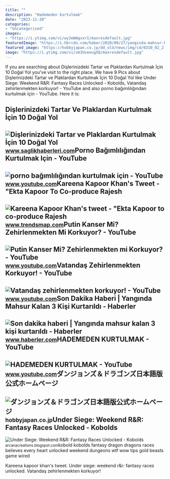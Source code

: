 ```yaml
---
title: ""
description: "Hademeden kurtulmak"
date: "2023-11-20"
categories:
- "Uncategorized"
images:
- "https://i.ytimg.com/vi/wy3eWAgvxrI/maxresdefault.jpg"
featuredImage: "https://i.hbrcdn.com/haber/2020/09/27/yanginda-mahsur-kalan-3-kisi-kurtarildi-13629736_amp.webp"
featured_image: "https://hobbyjapan.co.jp/dd_old/news/img/cd/0310_02_2.jpg"
image: "https://i.ytimg.com/vi/vm3UveeugXQ/maxresdefault.jpg"
---
```


If you are searching about Dişlerinizdeki Tartar ve Plaklardan Kurtulmak İçin 10 Doğal Yol you've visit to the right place. We have 9 Pics about Dişlerinizdeki Tartar ve Plaklardan Kurtulmak İçin 10 Doğal Yol like Under Siege: Weekend R&amp;R: Fantasy Races Unlocked - Kobolds, Vatandaş zehirlenmekten korkuyor! - YouTube and also porno bağımlılığından kurtulmak için - YouTube. Here it is:

Dişlerinizdeki Tartar Ve Plaklardan Kurtulmak İçin 10 Doğal Yol
---------------------------------------------------------------

 ![Dişlerinizdeki Tartar ve Plaklardan Kurtulmak İçin 10 Doğal Yol](https://saglikhaberleri.com/wp-content/uploads/2018/11/maxresdefault-6.jpg) <small>www.saglikhaberleri.com</small>Porno Bağımlılığından Kurtulmak Için - YouTube
----------------------------------------------

 ![porno bağımlılığından kurtulmak için - YouTube](https://i.ytimg.com/vi/vm3UveeugXQ/maxresdefault.jpg) <small>www.youtube.com</small>Kareena Kapoor Khan's Tweet - "Ekta Kapoor To Co-produce Rajesh
---------------------------------------------------------------

 ![Kareena Kapoor Khan's tweet - "Ekta Kapoor to co-produce Rajesh](https://pbs.twimg.com/media/Fcyada8X0AANSFu.jpg) <small>www.trendsmap.com</small>Putin Kanser Mi? Zehirlenmekten Mi Korkuyor? - YouTube
------------------------------------------------------

 ![Putin Kanser Mi? Zehirlenmekten mi Korkuyor? - YouTube](https://i.ytimg.com/vi/wy3eWAgvxrI/maxresdefault.jpg) <small>www.youtube.com</small>Vatandaş Zehirlenmekten Korkuyor! - YouTube
-------------------------------------------

 ![Vatandaş zehirlenmekten korkuyor! - YouTube](https://i.ytimg.com/vi/5sWLHhd4yKs/maxresdefault.jpg?sqp=-oaymwEmCIAKENAF8quKqQMa8AEB-AHUBoAC4AOKAgwIABABGEcgQyhlMA8=&rs=AOn4CLDLqyvVJrmn5TK0z8ynY6QdfMf0yg) <small>www.youtube.com</small>Son Dakika Haberi | Yangında Mahsur Kalan 3 Kişi Kurtarıldı - Haberler
----------------------------------------------------------------------

 ![Son dakika haberi | Yangında mahsur kalan 3 kişi kurtarıldı - Haberler](https://i.hbrcdn.com/haber/2020/09/27/yanginda-mahsur-kalan-3-kisi-kurtarildi-13629736_amp.webp) <small>www.haberler.com</small>HADEMEDEN KURTULMAK - YouTube
-----------------------------

 ![HADEMEDEN KURTULMAK - YouTube](https://i.ytimg.com/vi/brGwBaz5LK4/maxresdefault.jpg) <small>www.youtube.com</small>ダンジョンズ＆ドラゴンズ日本語版公式ホームページ
------------------------

 ![ダンジョンズ＆ドラゴンズ日本語版公式ホームページ](https://hobbyjapan.co.jp/dd_old/news/img/cd/0310_02_2.jpg) <small>hobbyjapan.co.jp</small>Under Siege: Weekend R&amp;R: Fantasy Races Unlocked - Kobolds
--------------------------------------------------------------

 ![Under Siege: Weekend R&R: Fantasy Races Unlocked - Kobolds](http://4.bp.blogspot.com/-dRoz5_dNq6w/Um5YjhnxGKI/AAAAAAAABes/wUGSBpGdODc/s1600/kobold.jpg) <small>arcanacreations.blogspot.com</small>kobold kobolds fantasy dragon dragons races believes every heart unlocked weekend dungeons wtf wow tips gold beasts game wired

Kareena kapoor khan's tweet. Under siege: weekend r&amp;r: fantasy races unlocked. Vatandaş zehirlenmekten korkuyor!
